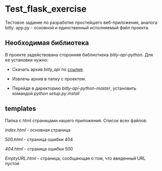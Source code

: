# Test_flask_exercise
Тестовое задание по разработке простейшего веб-приложения, аналога bitly. app.py - основной и единственный исполняемый файл проекта.

## Необходимая библиотека

В проекте задействована сторонняя библиоткека *bitly-api-python*. Для ее установки нужно:

* Скачать архив _bitly_api_ по [ссылке](https://github.com/bitly/bitly-api-python).

* Извлечь архив в папку с проектом.

* Перейдя в директорию *bitly-api-python-master*, установить командой *python setup.py install*

## templates 
	
Папка с html страницами нашего приложения. Список всех файлов:
	
_index.html_ - основная страница

_500.html_ - страница ошибки 404
	
_404.html_ - страница ошибки 500 
	
_EmptyURL.html_ - страница, сообщающая о том, что введенный URL пустой
	
